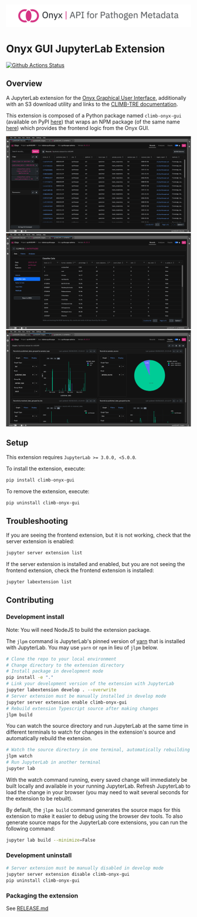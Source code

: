 ![](images/banner.png)

# Onyx GUI JupyterLab Extension

[![Github Actions Status](https://github.com/CLIMB-TRE/onyx-extension/workflows/Build/badge.svg)](https://github.com/CLIMB-TRE/onyx-extension/actions/workflows/build.yml)

## Overview

A JupyterLab extension for the [Onyx Graphical User Interface](https://github.com/CLIMB-TRE/onyx-gui), additionally with an S3 download utility and links to the [CLIMB-TRE documentation](https://climb-tre.github.io/).

This extension is composed of a Python package named `climb-onyx-gui` (available on PyPI [here](https://pypi.org/project/climb-onyx-gui/)) that wraps an NPM package (of the same name [here](https://www.npmjs.com/package/climb-onyx-gui)) which provides the frontend logic from the Onyx GUI.

![Records in JupyterLab](images/gui/record_list.png)
![Graphs in JupyterLab](images/gui/record_detail.png)
![Record in JupyterLab](images/gui/graphs.png)

## Setup

This extension requires `JupyterLab >= 3.0.0, <5.0.0`.

To install the extension, execute:

```bash
pip install climb-onyx-gui
```

To remove the extension, execute:

```bash
pip uninstall climb-onyx-gui
```

## Troubleshooting

If you are seeing the frontend extension, but it is not working, check that the server extension is enabled:

```bash
jupyter server extension list
```

If the server extension is installed and enabled, but you are not seeing the frontend extension, check the frontend extension is installed:

```bash
jupyter labextension list
```

## Contributing

### Development install

Note: You will need NodeJS to build the extension package.

The `jlpm` command is JupyterLab's pinned version of [yarn](https://yarnpkg.com/) that is installed with JupyterLab. You may use `yarn` or `npm` in lieu of `jlpm` below.

```bash
# Clone the repo to your local environment
# Change directory to the extension directory
# Install package in development mode
pip install -e "."
# Link your development version of the extension with JupyterLab
jupyter labextension develop . --overwrite
# Server extension must be manually installed in develop mode
jupyter server extension enable climb-onyx-gui
# Rebuild extension Typescript source after making changes
jlpm build
```

You can watch the source directory and run JupyterLab at the same time in different terminals to watch for changes in the extension's source and automatically rebuild the extension.

```bash
# Watch the source directory in one terminal, automatically rebuilding when needed
jlpm watch
# Run JupyterLab in another terminal
jupyter lab
```

With the watch command running, every saved change will immediately be built locally and available in your running JupyterLab. Refresh JupyterLab to load the change in your browser (you may need to wait several seconds for the extension to be rebuilt).

By default, the `jlpm build` command generates the source maps for this extension to make it easier to debug using the browser dev tools. To also generate source maps for the JupyterLab core extensions, you can run the following command:

```bash
jupyter lab build --minimize=False
```

### Development uninstall

```bash
# Server extension must be manually disabled in develop mode
jupyter server extension disable climb-onyx-gui
pip uninstall climb-onyx-gui
```

### Packaging the extension

See [RELEASE.md](RELEASE.md)
